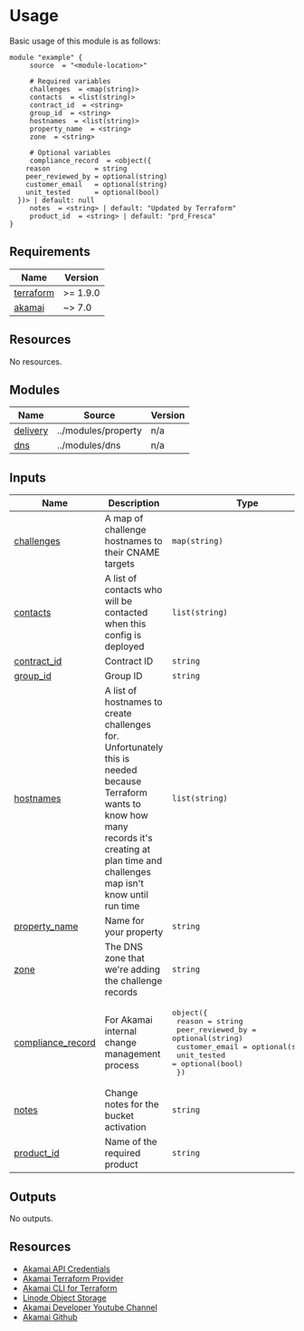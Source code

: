 <!-- BEGIN_TF_DOCS -->



# Usage
Basic usage of this module is as follows:

```hcl
module "example" {
  	 source  = "<module-location>"
  
	 # Required variables
  	 challenges  = <map(string)>
  	 contacts  = <list(string)>
  	 contract_id  = <string>
  	 group_id  = <string>
  	 hostnames  = <list(string)>
  	 property_name  = <string>
  	 zone  = <string>
  
	 # Optional variables
  	 compliance_record  = <object({
    reason           = string
    peer_reviewed_by = optional(string)
    customer_email   = optional(string)
    unit_tested      = optional(bool)
  })> | default: null
  	 notes  = <string> | default: "Updated by Terraform"
  	 product_id  = <string> | default: "prd_Fresca"
}
 ```

## Requirements

| Name | Version |
|------|---------|
| <a name="requirement_terraform"></a> [terraform](#requirement\_terraform) | >= 1.9.0 |
| <a name="requirement_akamai"></a> [akamai](#requirement\_akamai) | ~> 7.0 |

## Resources

No resources.

## Modules

| Name | Source | Version |
|------|--------|---------|
| <a name="module_delivery"></a> [delivery](#module\_delivery) | ../modules/property | n/a |
| <a name="module_dns"></a> [dns](#module\_dns) | ../modules/dns | n/a |

## Inputs

| Name | Description | Type | Default | Required |
|------|-------------|------|---------|:--------:|
| <a name="input_challenges"></a> [challenges](#input\_challenges) | A map of challenge hostnames to their CNAME targets | `map(string)` | n/a | yes |
| <a name="input_contacts"></a> [contacts](#input\_contacts) | A list of contacts who will be contacted when this config is deployed | `list(string)` | n/a | yes |
| <a name="input_contract_id"></a> [contract\_id](#input\_contract\_id) | Contract ID | `string` | n/a | yes |
| <a name="input_group_id"></a> [group\_id](#input\_group\_id) | Group ID | `string` | n/a | yes |
| <a name="input_hostnames"></a> [hostnames](#input\_hostnames) | A list of hostnames to create challenges for. Unfortunately this is needed because Terraform wants to know how many records it's creating at plan time and challenges map isn't know until run time | `list(string)` | n/a | yes |
| <a name="input_property_name"></a> [property\_name](#input\_property\_name) | Name for your property | `string` | n/a | yes |
| <a name="input_zone"></a> [zone](#input\_zone) | The DNS zone that we're adding the challenge records | `string` | n/a | yes |
| <a name="input_compliance_record"></a> [compliance\_record](#input\_compliance\_record) | For Akamai internal change management process | <pre>object({<br/>    reason           = string<br/>    peer_reviewed_by = optional(string)<br/>    customer_email   = optional(string)<br/>    unit_tested      = optional(bool)<br/>  })</pre> | `null` | no |
| <a name="input_notes"></a> [notes](#input\_notes) | Change notes for the bucket activation | `string` | `"Updated by Terraform"` | no |
| <a name="input_product_id"></a> [product\_id](#input\_product\_id) | Name of the required product | `string` | `"prd_Fresca"` | no |

## Outputs

No outputs.

## Resources
- [Akamai API Credentials](https://techdocs.akamai.com/developer/docs/set-up-authentication-credentials)
- [Akamai Terraform Provider](https://techdocs.akamai.com/terraform/docs)
- [Akamai CLI for Terraform](https://github.com/akamai/cli-terraform)
- [Linode Object Storage](https://www.linode.com/lp/object-storage/)
- [Akamai Developer Youtube Channel](https://www.youtube.com/c/AkamaiDeveloper)
- [Akamai Github](https://github.com/akamai)
<!-- END_TF_DOCS -->